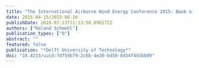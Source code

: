 ```yaml
---
title: "The International Airborne Wind Energy Conference 2015: Book of Abstracts"
date: 2015-06-15/2015-06-16
publishDate: 2019-07-13T21:13:50.890172Z
authors: ["Roland Schmehl"]
publication_types: ["0"]
abstract: ""
featured: false
publication: "*Delft University of Technology*"
doi: "10.4233/uuid:7df59b79-2c6b-4e30-bd58-8454f493bb09"
---
```


